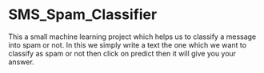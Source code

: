 # SMS_Spam_Classifier
This a  small machine learning project which helps us to classify a message into spam or not.
In this we simply write a text the one which we want to classify as spam or not then click on predict then it will give you your answer.
